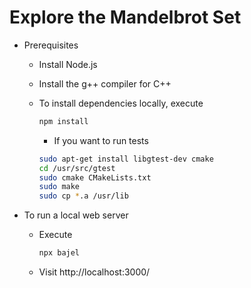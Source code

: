 # Explore the Mandelbrot Set

* Prerequisites
  * Install Node.js
  * Install the g++ compiler for C++
  * To install dependencies locally, execute

    ```sh
    npm install
    ```

    * If you want to run tests

    ```sh
    sudo apt-get install libgtest-dev cmake
    cd /usr/src/gtest
    sudo cmake CMakeLists.txt
    sudo make
    sudo cp *.a /usr/lib
    ```

* To run a local web server
  * Execute

    ```sh
    npx bajel
    ```

  * Visit http://localhost:3000/
  
